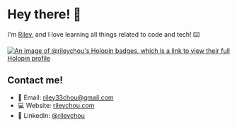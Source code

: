 # Hey there! 👋

I'm [Riley](https://rileychou.com/), and I love learning all things related to code and tech! ⌨️ 

[![An image of @rileychou's Holopin badges, which is a link to view their full Holopin profile](https://holopin.me/rileychou)](https://holopin.io/@rileychou)

## Contact me!
* 📧 Email: [riley33chou@gmail.com](mailto:riley33chou@gmail.com)
* 💻 Website: [rileychou.com](https://rileychou.com)
* 🤵 LinkedIn: [@rileychou](https://www.linkedin.com/in/rileychou/)
